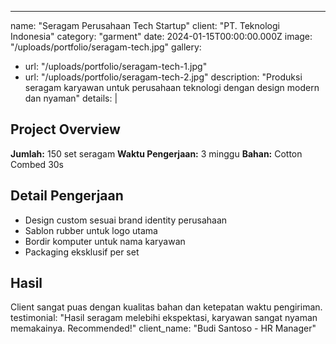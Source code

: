 ---
name: "Seragam Perusahaan Tech Startup"
client: "PT. Teknologi Indonesia"
category: "garment"
date: 2024-01-15T00:00:00.000Z
image: "/uploads/portfolio/seragam-tech.jpg"
gallery:
  - url: "/uploads/portfolio/seragam-tech-1.jpg"
  - url: "/uploads/portfolio/seragam-tech-2.jpg"
description: "Produksi seragam karyawan untuk perusahaan teknologi dengan design modern dan nyaman"
details: |
  ## Project Overview
  
  **Jumlah:** 150 set seragam
  **Waktu Pengerjaan:** 3 minggu
  **Bahan:** Cotton Combed 30s
  
  ## Detail Pengerjaan
  
  - Design custom sesuai brand identity perusahaan
  - Sablon rubber untuk logo utama
  - Bordir komputer untuk nama karyawan
  - Packaging eksklusif per set
  
  ## Hasil
  
  Client sangat puas dengan kualitas bahan dan ketepatan waktu pengiriman.
testimonial: "Hasil seragam melebihi ekspektasi, karyawan sangat nyaman memakainya. Recommended!"
client_name: "Budi Santoso - HR Manager"